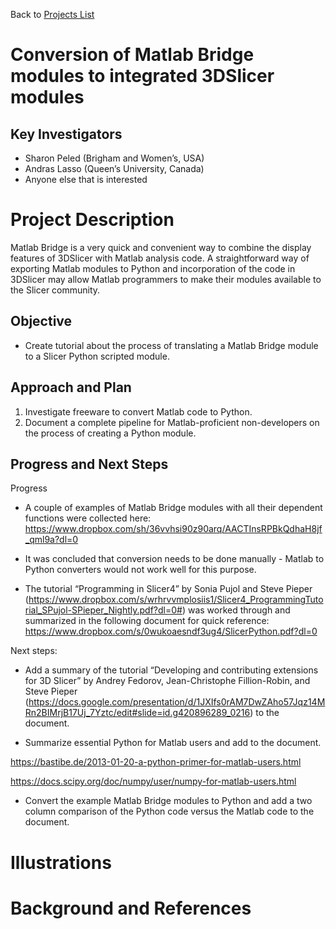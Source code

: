 Back to [Projects List](../../README.md#ProjectsList)

# Conversion of Matlab Bridge modules to integrated 3DSlicer modules

## Key Investigators

- Sharon Peled (Brigham and Women’s, USA)
- Andras Lasso (Queen’s University, Canada)
- Anyone else that is interested

# Project Description

Matlab Bridge is a very quick and convenient way to combine the display features of 3DSlicer with Matlab analysis code. A straightforward way of exporting Matlab modules to Python and incorporation of the code in 3DSlicer may allow Matlab programmers to make their modules available to the Slicer community.

## Objective

- Create tutorial about the process of translating a Matlab Bridge module to a Slicer Python scripted module.

## Approach and Plan

1. Investigate freeware to convert Matlab code to Python. 
1. Document a complete pipeline for Matlab-proficient non-developers on the process of creating a Python module.

## Progress and Next Steps
<!--Describe progress and next steps in a few bullet points as you are making progress.-->
Progress
- A couple of examples of Matlab Bridge modules with all their dependent functions were collected here:
https://www.dropbox.com/sh/36vvhsi90z90arq/AACTInsRPBkQdhaH8jf_qml9a?dl=0

- It was concluded that conversion needs to be done manually - Matlab to Python converters would not work well for this purpose. 
- The tutorial “Programming in Slicer4” by Sonia Pujol and Steve Pieper (https://www.dropbox.com/s/wrhrvvmplosiis1/Slicer4_ProgrammingTutorial_SPujol-SPieper_Nightly.pdf?dl=0#)
was worked through and summarized in the following document for quick reference: https://www.dropbox.com/s/0wukoaesndf3ug4/SlicerPython.pdf?dl=0

Next steps: 
- Add a summary of the tutorial “Developing and contributing extensions for 3D Slicer” by Andrey Fedorov, Jean-Christophe Fillion-Robin, and Steve Pieper (https://docs.google.com/presentation/d/1JXIfs0rAM7DwZAho57Jqz14MRn2BIMrjB17Uj_7Yztc/edit#slide=id.g420896289_0216) to the document.

- Summarize essential Python for Matlab users and add to the document.

https://bastibe.de/2013-01-20-a-python-primer-for-matlab-users.html

https://docs.scipy.org/doc/numpy/user/numpy-for-matlab-users.html

- Convert the example Matlab Bridge modules to Python and add a two column comparison of the Python code versus the Matlab code to the document.

# Illustrations

<!--Add pictures and links to videos that demonstrate what has been accomplished.-->

<!--![Description of picture](Example2.jpg)-->

<!--![Some more images](Example2.jpg)-->

# Background and References

<!--Use this space for information that may help people better understand your project, like links to papers, source code, or data.-->

<!--
- Source code: https://github.com/YourUser/YourRepository
- Documentation: https://link.to.docs
- Test data: https://link.to.test.data
-->
